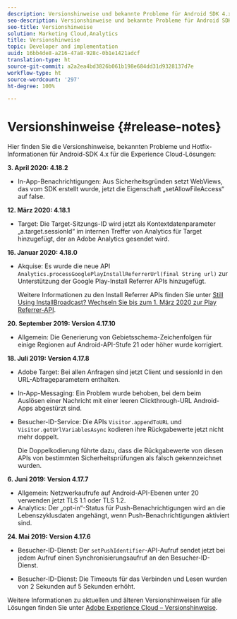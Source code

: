 ```yaml
---
description: Versionshinweise und bekannte Probleme für Android SDK 4.x für Experience Cloud-Lösungen.
seo-description: Versionshinweise und bekannte Probleme für Android SDK 4.x für Experience Cloud-Lösungen.
seo-title: Versionshinweise
solution: Marketing Cloud,Analytics
title: Versionshinweise
topic: Developer and implementation
uuid: 16bb4de8-a216-47a8-928c-0b1e1421adcf
translation-type: ht
source-git-commit: a2a2ea4bd3826b061b198e684dd31d9328137d7e
workflow-type: ht
source-wordcount: '297'
ht-degree: 100%

---
```



# Versionshinweise {#release-notes}

Hier finden Sie die Versionshinweise, bekannten Probleme und Hotfix-Informationen für Android-SDK 4.x für die Experience Cloud-Lösungen:

**3. April 2020: 4.18.2**

* In-App-Benachrichtigungen: Aus Sicherheitsgründen setzt WebViews, das vom SDK erstellt wurde, jetzt die Eigenschaft „setAllowFileAccess“ auf false.

**12. März 2020: 4.18.1**

* Target: Die Target-Sitzungs-ID wird jetzt als Kontextdatenparameter „a.target.sessionId“ im internen Treffer von Analytics für Target hinzugefügt, der an Adobe Analytics gesendet wird.

**16. Januar 2020: 4.18.0**

* Akquise: Es wurde die neue API `Analytics.processGooglePlayInstallReferrerUrl(final String url)` zur Unterstützung der Google Play-Install Referrer APIs hinzugefügt.

   Weitere Informationen zu den Install Referrer APIs finden Sie unter [Still Using InstallBroadcast? Wechseln Sie bis zum 1. März 2020 zur Play Referrer-API](https://android-developers.googleblog.com/2019/11/still-using-installbroadcast-switch-to.html).

**20. September 2019: Version 4.17.10**

* Allgemein: Die Generierung von Gebietsschema-Zeichenfolgen für einige Regionen auf Android-API-Stufe 21 oder höher wurde korrigiert.

**18. Juli 2019: Version 4.17.8**

* Adobe Target: Bei allen Anfragen sind jetzt Client und sessionId in den URL-Abfrageparametern enthalten.
* In-App-Messaging: Ein Problem wurde behoben, bei dem beim Auslösen einer Nachricht mit einer leeren Clickthrough-URL Android-Apps abgestürzt sind.
* Besucher-ID-Service: Die APIs `Visitor.appendToURL` und `Visitor.getUrlVariablesAsync` kodieren ihre Rückgabewerte jetzt nicht mehr doppelt.

   Die Doppelkodierung führte dazu, dass die Rückgabewerte von diesen APIs von bestimmten Sicherheitsprüfungen als falsch gekennzeichnet wurden.

**6. Juni 2019: Version 4.17.7**

* Allgemein: Netzwerkaufrufe auf Android-API-Ebenen unter 20 verwenden jetzt TLS 1.1 oder TLS 1.2.
* Analytics: Der „opt-in“-Status für Push-Benachrichtigungen wird an die Lebenszyklusdaten angehängt, wenn Push-Benachrichtigungen aktiviert sind.

**24. Mai 2019: Version 4.17.6**

* Besucher-ID-Dienst: Der
   `setPushIdentifier`-API-Aufruf sendet jetzt bei jedem Aufruf einen Synchronisierungsaufruf an den Besucher-ID-Dienst.

* Besucher-ID-Dienst: Die Timeouts für das Verbinden und Lesen wurden von 2 Sekunden auf 5 Sekunden erhöht.


Weitere Informationen zu aktuellen und älteren Versionshinweisen für alle Lösungen finden Sie unter [Adobe Experience Cloud – Versionshinweise](hhttps://docs.adobe.com/content/help/en/release-notes/experience-cloud/current.html).
